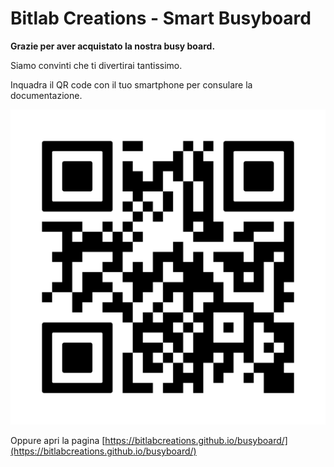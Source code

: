 # Bitlab Creations - Smart Busyboard
**Grazie per aver acquistato la nostra busy board.**</br>

Siamo convinti che ti divertirai tantissimo.

Inquadra il QR code con il tuo smartphone per consulare la documentazione.

![QRcode](../media/qr_code.PNG)

Oppure apri la pagina [https://bitlabcreations.github.io/busyboard/](https://bitlabcreations.github.io/busyboard/)